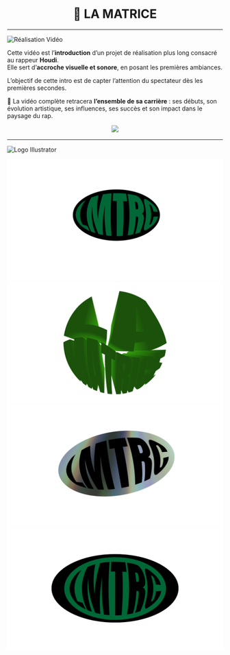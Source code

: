 <h1 align="center">🤖 LA MATRICE</h1>

---

![Réalisation Vidéo](https://img.shields.io/badge/Réalisation%20Vidéo-006400?style=for-the-badge)

Cette vidéo est l’**introduction** d’un projet de réalisation plus long consacré au rappeur **Houdi**.  
Elle sert d’**accroche visuelle et sonore**, en posant les premières ambiances.

L’objectif de cette intro est de capter l’attention du spectateur dès les premières secondes.

🎤 La vidéo complète retracera **l’ensemble de sa carrière** : ses débuts, son évolution artistique, ses influences, ses succès et son impact dans le paysage du rap.

<p align="center">
  <a href="https://www.youtube.com/watch?v=Mvy7IHyUUAw" target="_blank">
    <img src="https://img.shields.io/badge/VISIONNER%20LA%20VIDÉO%20-%20YouTube-FF0000?style=for-the-badge&logo=youtube&logoColor=white">
  </a>
</p>


---

![Logo Illustrator](https://img.shields.io/badge/Logo%20Illustrator-006400?style=for-the-badge)

![logo LMTRC](./lmtrcOvaleNV.png)  
![logo LMTRC](./laMatrice3D.png)  
![logo LMTRC](./lmtrcOvaleDVD.png)  
![logo LMTRC](./lmtrcOvaleNbienVN.png)

